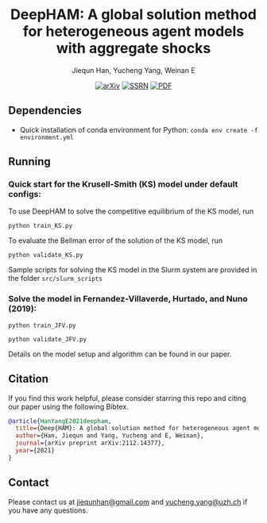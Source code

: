 <div align="center">

# DeepHAM: A global solution method for heterogeneous agent models with aggregate shocks

Jiequn Han, Yucheng Yang, Weinan E

[![arXiv](https://img.shields.io/badge/arXiv-2112.14377-b31b1b.svg)](https://arxiv.org/abs/2112.14377)
[![SSRN](https://img.shields.io/badge/SSRN-3990409-133a6f.svg)](https://papers.ssrn.com/sol3/papers.cfm?abstract_id=3990409)
[![PDF](https://img.shields.io/badge/PDF-8A2BE2)](https://yangycpku.github.io/files/DeepHAM_paper.pdf)

</div>


## Dependencies
* Quick installation of conda environment for Python: ``conda env create -f environment.yml``

## Running
### Quick start for the Krusell-Smith (KS) model under default configs:
To use DeepHAM to solve the competitive equilibrium of the KS model, run
```
python train_KS.py
```
To evaluate the Bellman error of the solution of the KS model, run
```
python validate_KS.py
```

Sample scripts for solving the KS model in the Slurm system are provided in the folder ``src/slurm_scripts``

### Solve the model in Fernandez-Villaverde, Hurtado, and Nuno (2019):
```
python train_JFV.py
```
```
python validate_JFV.py
```
Details on the model setup and algorithm can be found in our paper.

## Citation
If you find this work helpful, please consider starring this repo and citing our paper using the following Bibtex.
```bibtex
@article{HanYangE2021deepham,
  title={Deep{HAM}: A global solution method for heterogeneous agent models with aggregate shocks},
  author={Han, Jiequn and Yang, Yucheng and E, Weinan},
  journal={arXiv preprint arXiv:2112.14377},
  year={2021}
}
```

## Contact
Please contact us at jiequnhan@gmail.com and yucheng.yang@uzh.ch if you have any questions.
